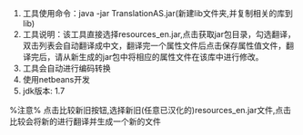 1. 工具使用命令：java -jar TranslationAS.jar(新建lib文件夹,并复制相关的库到lib)
2. 工具说明：该工具直接选择resources_en.jar,点击获取jar包目录，勾选翻译，双击列表会自动翻译成中文，翻译完一个属性文件后点击保存属性值文件，翻译完后，请从新生成的jar包中将相应的属性文件在该库中进行修改。
3. 工具会自动进行编码转换
4. 使用netbeans开发
5. jdk版本: 1.7

%注意%
点击比较新旧按钮,选择新旧(任意已汉化的)resources_en.jar文件,点击比较会将新的进行翻译并生成一个新的文件
